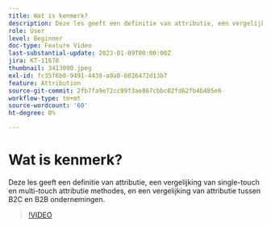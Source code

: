 ```yaml
---
title: Wat is kenmerk?
description: Deze les geeft een definitie van attributie, een vergelijking van single-touch en multi-touch attributie methodes, en een vergelijking van attributie tussen B2C en B2B ondernemingen.
role: User
level: Beginner
doc-type: Feature Video
last-substantial-update: 2023-01-09T00:00:00Z
jira: KT-11678
thumbnail: 3413090.jpeg
exl-id: fc35f6b0-9491-4438-a9a8-8026472d13b7
feature: Attribution
source-git-commit: 2fb7fa9e72cc89f3ae867cbbc02fd62fb4b485e6
workflow-type: tm+mt
source-wordcount: '60'
ht-degree: 0%

---
```


# Wat is kenmerk?

Deze les geeft een definitie van attributie, een vergelijking van single-touch en multi-touch attributie methodes, en een vergelijking van attributie tussen B2C en B2B ondernemingen.

>[!VIDEO](https://video.tv.adobe.com/v/3413090/?quality=12&learn=on)
